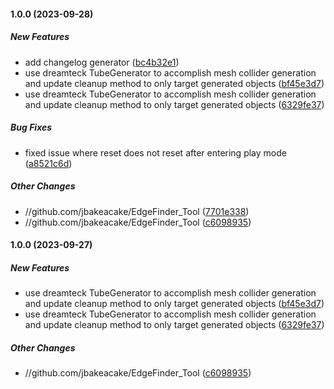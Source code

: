 #### 1.0.0 (2023-09-28)

##### New Features

*  add changelog generator ([bc4b32e1](https://github.com/jbakeacake/EdgeFinder_Tool/commit/bc4b32e1aca2e79974ad3b8a4c19cae26f27ff5a))
*  use dreamteck TubeGenerator to accomplish mesh collider generation and update cleanup method to only target generated objects ([bf45e3d7](https://github.com/jbakeacake/EdgeFinder_Tool/commit/bf45e3d7705fd68cdee35396b040067297b0fb34))
*  use dreamteck TubeGenerator to accomplish mesh collider generation and update cleanup method to only target generated objects ([6329fe37](https://github.com/jbakeacake/EdgeFinder_Tool/commit/6329fe37dd17c80e275ca6ba6542270378b7f617))

##### Bug Fixes

*  fixed issue where reset does not reset after entering play mode ([a8521c6d](https://github.com/jbakeacake/EdgeFinder_Tool/commit/a8521c6d739cd831c2ec81c64d65feaf018a0af7))

##### Other Changes

* //github.com/jbakeacake/EdgeFinder_Tool ([7701e338](https://github.com/jbakeacake/EdgeFinder_Tool/commit/7701e338c329e3114d3f52146226afb384b18904))
* //github.com/jbakeacake/EdgeFinder_Tool ([c6098935](https://github.com/jbakeacake/EdgeFinder_Tool/commit/c60989357a2ae8372d7a1e8412b6bb7283a4f636))

#### 1.0.0 (2023-09-27)

##### New Features

*  use dreamteck TubeGenerator to accomplish mesh collider generation and update cleanup method to only target generated objects ([bf45e3d7](https://github.com/jbakeacake/EdgeFinder_Tool/commit/bf45e3d7705fd68cdee35396b040067297b0fb34))
*  use dreamteck TubeGenerator to accomplish mesh collider generation and update cleanup method to only target generated objects ([6329fe37](https://github.com/jbakeacake/EdgeFinder_Tool/commit/6329fe37dd17c80e275ca6ba6542270378b7f617))

##### Other Changes

* //github.com/jbakeacake/EdgeFinder_Tool ([c6098935](https://github.com/jbakeacake/EdgeFinder_Tool/commit/c60989357a2ae8372d7a1e8412b6bb7283a4f636))

